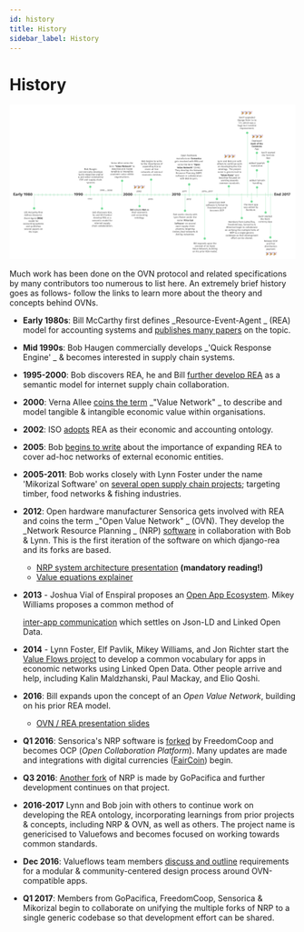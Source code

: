 ```yaml
---
id: history
title: History
sidebar_label: History
---
```


# History

![The evolution of OCE](../.gitbook/assets/6487678e88506dd60f67343d01adac9e.jpg)

Much work has been done on the OVN protocol and related specifications by many contributors too numerous to list here. An extremely brief history goes as follows- follow the links to learn more about the theory and concepts behind OVNs.

* **Early 1980s**: Bill McCarthy first defines _Resource-Event-Agent _ \(REA\) model for accounting systems and [publishes many papers](https://msu.edu/~mccarth4/) on the topic.
* **Mid 1990s**: Bob Haugen commercially develops _'Quick Response Engine' _ & becomes interested in supply chain systems.
* **1995-2000**: Bob discovers REA, he and Bill [further develop REA](http://www.jeffsutherland.org/oopsla2000/mccarthy/mccarthy.htm) as a semantic model for internet supply chain collaboration.
* **2000**: Verna Allee [coins the term](http://www.sveiby.com/articles/Allee-ValueNets.htm) _"Value Network" _  to describe and model tangible & intangible economic value within organisations.
* **2002**: ISO [adopts](https://www.iso.org/standard/67199.html) REA as their economic and accounting ontology.
* **2005**: Bob [begins to write](http://mikorizal.org/BeyondTheEnterprise.html) about the importance of expanding REA to cover ad-hoc networks of external economic entities.
* **2005-2011**: Bob works closely with Lynn Foster under the name 'Mikorizal Software' on [several open supply chain projects](http://mikorizal.org/groups.html); targeting timber, food networks & fishing industries.
* **2012**: Open hardware manufacturer Sensorica gets involved with REA and coins the term _"Open Value Network" _ \(OVN\). They develop the _Network Resource Planning _ \(NRP\) [software](http://nrp.sensorica.co/) in collaboration with Bob & Lynn. This is the first iteration of the software on which django-rea and its forks are based.
  * [NRP system architecture presentation](https://speakerdeck.com/mikorizal/how-everything-is-connected-in-nrp) **\(mandatory reading!\)**
  * [Value equations explainer](https://speakerdeck.com/mikorizal/10-nrp-value-equation-concepts-and-tutorial)
* **2013** - Joshua Vial of Enspiral proposes an [Open App Ecosystem](https://github.com/open-app/core). Mikey Williams proposes a common method of 

  [inter-app communication](https://www.loomio.org/d/N1zJ57Q9/inter-app-communication) which settles on Json-LD and Linked Open Data.

* **2014** - Lynn Foster, Elf Pavlik, Mikey Williams, and Jon Richter start the [Value Flows project](https://www.valueflo.ws/) to develop a common vocabulary for apps in economic networks using Linked Open Data. Other people arrive and help, including Kalin Maldzhanski, Paul Mackay, and Elio Qoshi.
* **2016**: Bill expands upon the concept of an _Open Value Network_, building on his prior REA model.
  * [OVN / REA presentation slides](https://drive.google.com/file/d/0BxlqOeaPnXHfTkpPRlFNbzcxR0k/view)
* **Q1 2016**: Sensorica's NRP software is [forked](https://github.com/FreedomCoop/valuenetwork) by FreedomCoop and becomes OCP \(_Open Collaboration Platform_\). Many updates are made and integrations with digital currencies \([FairCoin](https://fair-coin.org/)\) begin.
* **Q3 2016**: [Another fork](https://github.com/gopacifia/DEEP/) of NRP is made by GoPacifica and further development continues on that project.
* **2016-2017** Lynn and Bob join with others to continue work on developing the REA ontology, incorporating learnings from prior projects & concepts, including NRP & OVN, as well as others. The project name is genericised to Valuefows and becomes focused on working towards common standards.
* **Dec 2016**: Valueflows team members [discuss and outline](https://github.com/valueflows/valueflows/issues/169) requirements for a modular & community-centered design process around OVN-compatible apps.
* **Q1 2017**: Members from GoPacifica, FreedomCoop, Sensorica  & Mikorizal begin to collaborate on unifying the multiple forks of NRP to a single generic codebase so that development effort can be shared.

